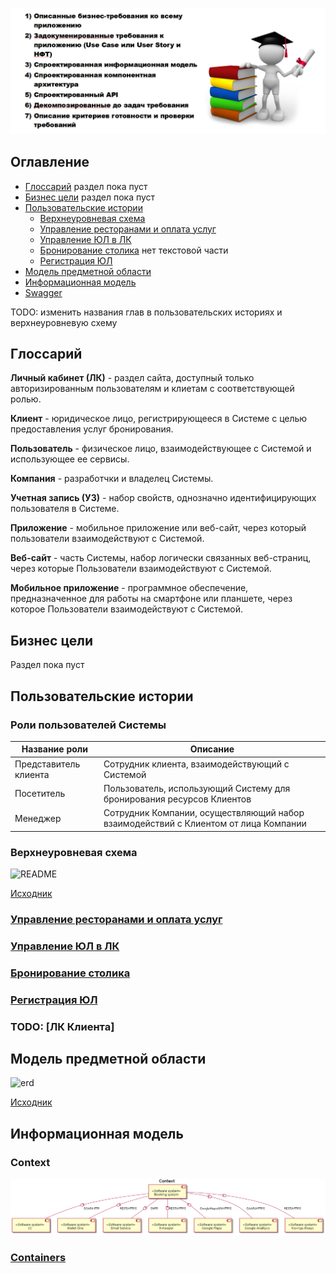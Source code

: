 ![](img/Screenshot_124.png)

## Оглавление

* [Глоссарий](#глоссарий) раздел пока пуст
* [Бизнес цели](#бизнес-цели) раздел пока пуст
* [Пользовательские истории](#пользовательские-истории)
  * [Верхнеуровневая схема](#верхнеуровневая-схема)
  * [Управление ресторанами и оплата услуг](#управление-ресторанами-и-оплата-услугstructureucclient-profilemd)
  * [Управление ЮЛ в ЛК](#управление-юл-в-лкstructureucmanager-profilemd)
  * [Бронирование столика](#бронирование-столикаstructureucuser-profilemd) нет текстовой части
  * [Регистрация ЮЛ](#регистрация-юлstructureucclient-registrationmd)
* [Модель предметной области](#модель-предметной-области)
* [Информационная модель](#информационная-модель)
* [Swagger](https://app.swaggerhub.com/apis/indeec05/Booking_system/1.0.0)

TODO: изменить названия глав в пользовательских историях и верхнеуровневую схему

## Глоссарий

**Личный кабинет (ЛК)** - раздел сайта, доступный только авторизированным пользователям и клиетам с соответствующей ролью.

**Клиент** - юридическое лицо, регистрирующееся в Системе с целью предоставления услуг бронирования.

**Пользователь** - физическое лицо, взаимодействующее с Системой и использующее ее сервисы.

**Компания** - разработчки и владелец Системы.

**Учетная запись (УЗ)** - набор свойств, однозначно идентифицирующих пользователя в Системе.

**Приложение** - мобильное приложение или веб-сайт, через который пользователи взаимодействуют с Системой.

**Веб-сайт** - часть Системы, набор логически связанных веб-страниц, через которые Пользователи взаимодействуют с Системой.

**Мобильное приложение** - программное обеспечение, предназначенное для работы на смартфоне или планшете, через которое Пользователи взаимодействуют с Системой.

## Бизнес цели

Раздел пока пуст

## Пользовательские истории

### Роли пользователей Системы

|Название роли|Описание|
|-------------|--------|
|Представитель клиента|Сотрудник клиента, взаимодействующий с Системой|
|Посетитель|Пользователь, использующий Систему для бронирования ресурсов Клиентов|
|Менеджер|Сотрудник Компании, осуществляющий набор взаимодействий с Клиентом от лица Компании|

### Верхнеуровневая схема

![README](https://plantuml.w1.money/png/ZPBDIiD058NtynINxhFG_Yoab8hFu0E4cbQnhP8V4ApGMj2De6wjYABh4bgZeJ_fAvnv8q-ciKeMOc18Sk_vpZqpITtpRTSFEcsbTXl-YIi5Z7KVCTuHwsj4Ue0P4aI2EGjNI0fYUnAqD-etQZ__qZP_j8-8iEHwnmVLVTFks5sxvRXAdTgDOpu9NWWFz2Lr2uHoheHNu3aDstFeyOeLyuMOS4Zg5dCU2v514jDQSYqG6_lzlQsSmHDMH4EgGz53Pfxh8QQPU3idVkQCwJfFQirDnVfMCCOe0uevu9wo98rbxXEJnaGqyTA3uHc56LpwnzxIMOA9O8I732ldi3lCQ1uJsqnbt9lVCIlgGgcWBLRDd0YNL7kMUzGwzArqsx8ZrQfpvZlTWrgDxQ9OLc-jLKrYXYifbNsjh53ElLT8Lhx9eb9rsl7N-W80 "README")

[Исходник](src/use-case-general.wsd)

### [Управление ресторанами и оплата услуг](structure/uc/client-profile.md)

### [Управление ЮЛ в ЛК](structure/uc/manager-profile.md)

### [Бронирование столика](structure/uc/user-profile.md)

### [Регистрация ЮЛ](structure/uc/client-registration.md)

### TODO: [ЛК Клиента]

## Модель предметной области

![erd](https://plantuml.w1.money/png/dLNTIXj15BxVfnXoALNQguA858fl4P1Dkh5BDxkokw584KnKl50QsmeLgJ-rlUZbccGrncnyXPatwZbdPjpPJMAXGipc_7xdc-_ClebYEunRJS-otdfs5B4AF-CFVCXJdebEXTaHgtkkuyViayNWZv_pXD_n7lpFC4eQJy5yBXz_yebeYmxyxveHc3RaOopB9-NqQtXyPFm6lkx0deesJwnjowehH9TY1n87L3U1v25yf_n175LzFihHyeJmDfrcpGartjy0xaAtWIIelWS8CZAjDMtNayvBda2N2LOrMr-JUIZsg3HmvJOQ9XLpP_e1Zna3-mrG0OL5HziJFXBj6PuB_WYDsiKoPn0tHZCuXgAhE2OUCZv0SF2SYKD-lyngGU0vjc_2Bvs6wB8PX844OYTYAojhVglfX7Ri1lxgQZubp8ODvC_lH4ZA-mIgG-JiwF5bo34Cs84UlOAhG2gSjpWidJXXgRKYrtUYQ3tUsfoFwGepQAoTSksIYug63epO2kr_g5Z9S2HsnJxQzJG375YqvSzla8CYGbENePQmcOQLm22Fg2But98meFeogygs57H2xZxb9Izo-n_95bh9MDqkh01a3V3in6Tne0i3rgfFmcZJHe0KcSIQ4w1uhGU-xzIHHKq1GkoZIAVrhnOvfQ8zCDupAALfA92Ta8eFe0x434XMHzJmOn1-SFsDzNVsbkxubOGpHX42B4X29fCftmJ6X0KbVvQB_aGMnzoKEe6C2rB7cKdR8xMhDS_HhS-a2waZSc0eXdJX3sEdGC-x-g3BwsYqEeQ5a0IZVFNgqnOMRoG2ql0qYbCSyF_leYzapCojmaPoRu80wNvsthww35AzooSuyTG9pE73uBTCkugZZPw5KNHDZElglZ7l5_YaUdOGEY767RkLcj8BTW4EUTyQnb-qSwdOr_LI1ADCfRiGxYkn2pMHk163c0U2lqU7EHQ7XDDfRdh1bgF5C_zWr9kcyd9fwLM5BIukg7UbfLwPw5X0noghG81yUynnIbBcE8ktecNSPq-1UUzyqmrddcAPcuaHhwSYvEhCphQqqfwcLX0BXrk8KaKQtfGrT3VUn-2YXfRrHBmvldnKmpqJeTZz2m00 "erd")

[Исходник](src/erd.wsd)

## Информационная модель

### Context

![](img/unnamed.png)

### [Containers](structure/arch/c4-containers.md)

